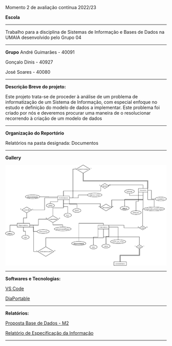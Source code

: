 Momento 2 de avaliação contínua 2022/23

**Escola**

<hr>

Trabalho para a disciplina de Sistemas de Informação e Bases de Dados na UMAIA desenvolvido pelo Grupo 04

<hr>

**Grupo**
André Guimarães - 40091

Gonçalo Dinis - 40927

José Soares - 40080

<hr>

**Descrição Breve do projeto:**

Este projeto trata-se de proceder à análise de um problema de informatização de um Sistema de Informação, com especial enfoque no estudo e definição do
modelo de dados a implementar.
Este problema foi criado por nós e deveremos procurar uma maneira de o resolucionar recorrendo à criação de um modelo de dados

<hr>

**Organização do Reportório**

Relatórios na pasta designada: Documentos

<hr>

**Gallery**

<img title="Diagrama" alt="Diagrama" src="/Momento 2 - G04/Diagram1.png">

<hr>

**Softwares e Tecnologias:**

[VS Code](https://code.visualstudio.com/)

[DiaPortable](https://portableapps.com/apps/office/dia_portable)

<hr>

**Relatórios:**

[Proposta Base de Dados - M2](https://github.com/JoseMSoares/TCM22-SIBD-G04/blob/74567ec05de9463f95cb0663200d56e587aa46fc/Momento%202%20-%20G04/PropostaBaseDados.pdf)

[Relatório de Especificação da Informação](https://github.com/JoseMSoares/TCM22-SIBD-G04/blob/1d8883926bb623f247a3fbeb9f4cb5dd8c30c752/Docs/rei/rei00.md)


<hr>
